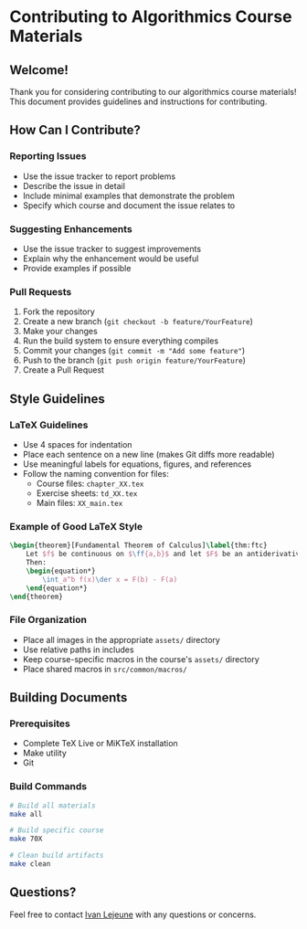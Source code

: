 # Contributing to Algorithmics Course Materials

## Welcome!
Thank you for considering contributing to our algorithmics course materials! This document provides guidelines and instructions for contributing.

## How Can I Contribute?

### Reporting Issues
- Use the issue tracker to report problems
- Describe the issue in detail
- Include minimal examples that demonstrate the problem
- Specify which course and document the issue relates to

### Suggesting Enhancements
- Use the issue tracker to suggest improvements
- Explain why the enhancement would be useful
- Provide examples if possible

### Pull Requests
1. Fork the repository
2. Create a new branch (`git checkout -b feature/YourFeature`)
3. Make your changes
4. Run the build system to ensure everything compiles
5. Commit your changes (`git commit -m "Add some feature"`)
6. Push to the branch (`git push origin feature/YourFeature`)
7. Create a Pull Request

## Style Guidelines

### LaTeX Guidelines
- Use 4 spaces for indentation
- Place each sentence on a new line (makes Git diffs more readable)
- Use meaningful labels for equations, figures, and references
- Follow the naming convention for files:
  - Course files: `chapter_XX.tex`
  - Exercise sheets: `td_XX.tex`
  - Main files: `XX_main.tex`

### Example of Good LaTeX Style
```latex
\begin{theorem}[Fundamental Theorem of Calculus]\label{thm:ftc}
    Let $f$ be continuous on $\ff{a,b}$ and let $F$ be an antiderivative of $f$.
    Then:
    \begin{equation*}
        \int_a^b f(x)\der x = F(b) - F(a)
    \end{equation*}
\end{theorem}
```

### File Organization
- Place all images in the appropriate `assets/` directory
- Use relative paths in includes
- Keep course-specific macros in the course's `assets/` directory
- Place shared macros in `src/common/macros/`

## Building Documents

### Prerequisites
- Complete TeX Live or MiKTeX installation
- Make utility
- Git

### Build Commands
```bash
# Build all materials
make all

# Build specific course
make 70X

# Clean build artifacts
make clean
```

## Questions?
Feel free to contact [Ivan Lejeune](mailto:ivan.lejeune@etu.umontpellier.fr) with any questions or concerns.